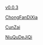 [v0.0.3](https://github.com/littleflute/m27/edit/master/NiuQuDeJiQi/readme.md)

[ChongFanDiXia](ChongFanDiXia)

[CunZai](CunZai)

[NiuQuDeJiQi](NiuQuDeJiQi)
